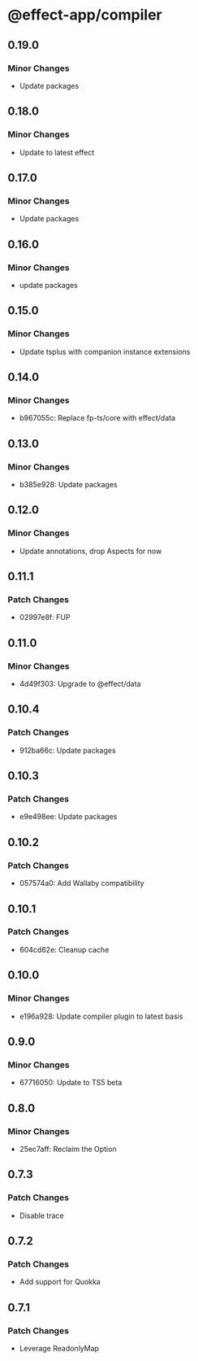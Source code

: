 # @effect-app/compiler

## 0.19.0

### Minor Changes

- Update packages

## 0.18.0

### Minor Changes

- Update to latest effect

## 0.17.0

### Minor Changes

- Update packages

## 0.16.0

### Minor Changes

- update packages

## 0.15.0

### Minor Changes

- Update tsplus with companion instance extensions

## 0.14.0

### Minor Changes

- b967055c: Replace fp-ts/core with effect/data

## 0.13.0

### Minor Changes

- b385e928: Update packages

## 0.12.0

### Minor Changes

- Update annotations, drop Aspects for now

## 0.11.1

### Patch Changes

- 02997e8f: FUP

## 0.11.0

### Minor Changes

- 4d49f303: Upgrade to @effect/data

## 0.10.4

### Patch Changes

- 912ba66c: Update packages

## 0.10.3

### Patch Changes

- e9e498ee: Update packages

## 0.10.2

### Patch Changes

- 057574a0: Add Wallaby compatibility

## 0.10.1

### Patch Changes

- 604cd62e: Cleanup cache

## 0.10.0

### Minor Changes

- e196a928: Update compiler plugin to latest basis

## 0.9.0

### Minor Changes

- 67716050: Update to TS5 beta

## 0.8.0

### Minor Changes

- 25ec7aff: Reclaim the Option

## 0.7.3

### Patch Changes

- Disable trace

## 0.7.2

### Patch Changes

- Add support for Quokka

## 0.7.1

### Patch Changes

- Leverage ReadonlyMap
